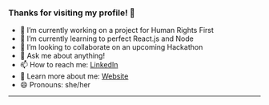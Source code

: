 ### Thanks for visiting my profile! 👋

- 🔭 I’m currently working on a project for Human Rights First 
- 🌱 I’m currently learning to perfect React.js and Node
- 👯 I’m looking to collaborate on an upcoming Hackathon 
- 💬 Ask me about anything! 
- 📫 How to reach me: [LinkedIn](https://www.linkedin.com/in/michelleccodes/)
- 👀 Learn more about me: [Website](https://michelleccodes.me/)
- 😄 Pronouns: she/her
---
